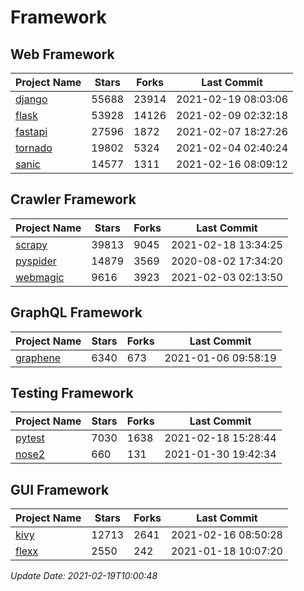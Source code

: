 # Framework

## Web Framework
| Project Name | Stars | Forks | Last Commit |
| ------------ | ----- | ----- | ----------- |
| [django](https://github.com/django/django) | 55688 | 23914 | 2021-02-19 08:03:06 |
| [flask](https://github.com/pallets/flask) | 53928 | 14126 | 2021-02-09 02:32:18 |
| [fastapi](https://github.com/tiangolo/fastapi) | 27596 | 1872 | 2021-02-07 18:27:26 |
| [tornado](https://github.com/tornadoweb/tornado) | 19802 | 5324 | 2021-02-04 02:40:24 |
| [sanic](https://github.com/sanic-org/sanic) | 14577 | 1311 | 2021-02-16 08:09:12 |

## Crawler Framework
| Project Name | Stars | Forks | Last Commit |
| ------------ | ----- | ----- | ----------- |
| [scrapy](https://github.com/scrapy/scrapy) | 39813 | 9045 | 2021-02-18 13:34:25 |
| [pyspider](https://github.com/binux/pyspider) | 14879 | 3569 | 2020-08-02 17:34:20 |
| [webmagic](https://github.com/code4craft/webmagic) | 9616 | 3923 | 2021-02-03 02:13:50 |

## GraphQL Framework
| Project Name | Stars | Forks | Last Commit |
| ------------ | ----- | ----- | ----------- |
| [graphene](https://github.com/graphql-python/graphene) | 6340 | 673 | 2021-01-06 09:58:19 |

## Testing Framework
| Project Name | Stars | Forks | Last Commit |
| ------------ | ----- | ----- | ----------- |
| [pytest](https://github.com/pytest-dev/pytest) | 7030 | 1638 | 2021-02-18 15:28:44 |
| [nose2](https://github.com/nose-devs/nose2) | 660 | 131 | 2021-01-30 19:42:34 |

## GUI Framework
| Project Name | Stars | Forks | Last Commit |
| ------------ | ----- | ----- | ----------- |
| [kivy](https://github.com/kivy/kivy) | 12713 | 2641 | 2021-02-16 08:50:28 |
| [flexx](https://github.com/flexxui/flexx) | 2550 | 242 | 2021-01-18 10:07:20 |

*Update Date: 2021-02-19T10:00:48*